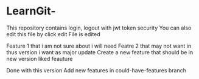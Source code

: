# LearnGit-
This repository contains login, logout with jwt token security
You can also edit this file by click edit 
File is edited

Feature 1 that i am not sure about i will need
Featre 2 that may not want in thus version i want as major update
Create a new feature that should be in new version liked feauture

Done with this version 
Add new features in could-have-features branch
